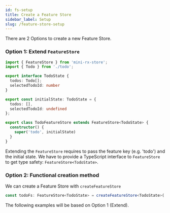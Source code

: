 ```yaml
---
id: fs-setup
title: Create a Feature Store
sidebar_label: Setup
slug: /feature-store-setup
---
```


There are 2 Options to create a new Feature Store.

### Option 1: Extend `FeatureStore`
```ts title="todo-feature-store.ts"
import { FeatureStore } from 'mini-rx-store';
import { Todo } from './todo';

export interface TodoState {
  todos: Todo[];
  selectedTodoId: number
}

export const initialState: TodoState = {
  todos: [],
  selectedTodoId: undefined
};

export class TodoFeatureStore extends FeatureStore<TodoState> {
  constructor() {
    super('todo', initialState)
  }
}
```

Extending the `FeatureStore` requires to pass the feature key (e.g. 'todo') and the initial state.
We have to provide a TypeScript interface to `FeatureStore` to get type safety: `FeatureStore<TodoState>`.

### Option 2: Functional creation method

We can create a Feature Store with `createFeatureStore`

```ts
const todoFs: FeatureStore<TodoState> = createFeatureStore<TodoState>('todo', initialState);
```

The following examples will be based on Option 1 (Extend).
